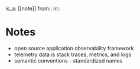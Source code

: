 is_a: [[note]]
from:: 
in:: 

# Notes
- open source application observability framework
- telemetry data is stack traces, metrics, and logs
- semantic conventions - standardized names
